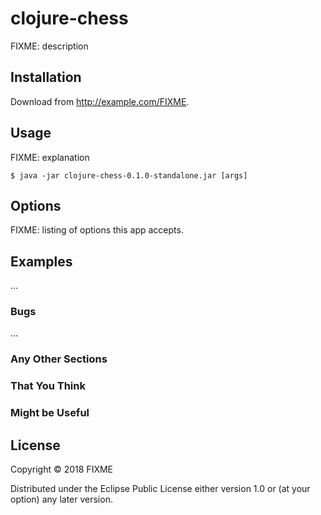# clojure-chess

FIXME: description

## Installation

Download from http://example.com/FIXME.

## Usage

FIXME: explanation

    $ java -jar clojure-chess-0.1.0-standalone.jar [args]

## Options

FIXME: listing of options this app accepts.

## Examples

...

### Bugs

...

### Any Other Sections
### That You Think
### Might be Useful

## License

Copyright © 2018 FIXME

Distributed under the Eclipse Public License either version 1.0 or (at
your option) any later version.
